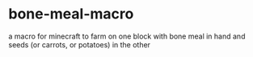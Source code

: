 # bone-meal-macro
a macro for minecraft to farm on one block with bone meal in hand and seeds (or carrots, or potatoes) in the other
